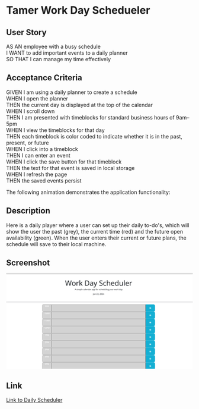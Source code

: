 # Tamer Work Day Schedueler

## User Story

AS AN employee with a busy schedule <br>
I WANT to add important events to a daily planner<br>
SO THAT I can manage my time effectively<br>

## Acceptance Criteria

GIVEN I am using a daily planner to create a schedule<br>
WHEN I open the planner<br>
THEN the current day is displayed at the top of the calendar<br>
WHEN I scroll down<br>
THEN I am presented with timeblocks for standard business hours of 9am&ndash;5pm<br>
WHEN I view the timeblocks for that day<br>
THEN each timeblock is color coded to indicate whether it is in the past, present, or future<br>
WHEN I click into a timeblock<br>
THEN I can enter an event<br>
WHEN I click the save button for that timeblock<br>
THEN the text for that event is saved in local storage<br>
WHEN I refresh the page<br>
THEN the saved events persist<br>

The following animation demonstrates the application functionality:


## Description

Here is a daily player where a user can set up their daily to-do's, which will show the user the past (grey), the current time (red) and the future open availability (green). When the user enters their current or future plans, the schedule will save to their local machine.

## Screenshot
![Daily Scheduler Screenshot](<Screenshot 2024-01-22 at 14.46.17.png>)

## Link
<a href="https://tamerbekir.github.io/tamer-work-day-scheduler/">Link to Daily Scheduler</a>